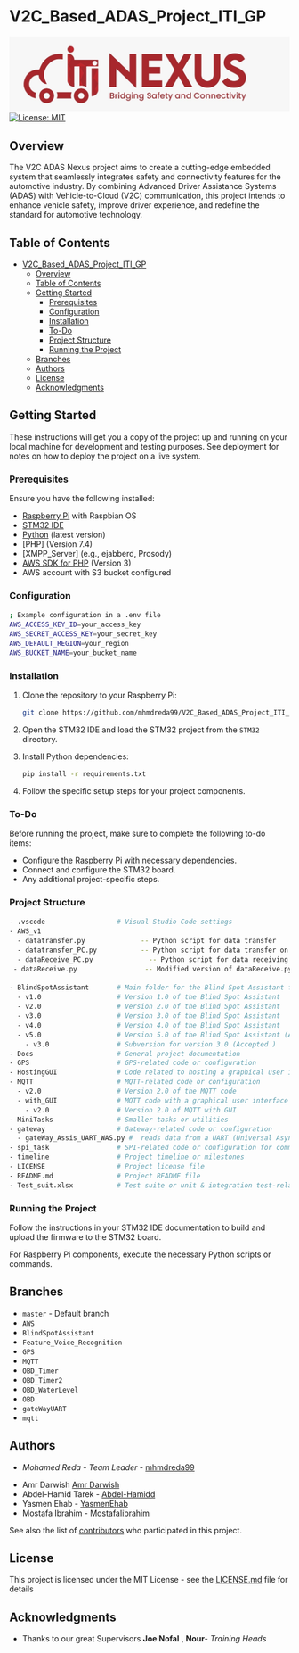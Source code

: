 # V2C_Based_ADAS_Project_ITI_GP

![Cover](https://github.com/mhmdreda99/V2C_Based_ADAS_Project_ITI_GP/blob/master/Docs/images/nexusjpeg)
[![License: MIT](https://img.shields.io/badge/License-MIT-yellow.svg)](https://opensource.org/licenses/MIT) 

## Overview
The V2C ADAS Nexus project aims to create a cutting-edge embedded system that seamlessly integrates safety and connectivity features for the automotive industry. By combining Advanced Driver Assistance Systems (ADAS) with Vehicle-to-Cloud (V2C) communication, this project intends to enhance vehicle safety, improve driver experience, and redefine the standard for automotive technology.


## Table of Contents
- [V2C\_Based\_ADAS\_Project\_ITI\_GP](#v2c_based_adas_project_iti_gp)
  - [Overview](#overview)
  - [Table of Contents](#table-of-contents)
  - [Getting Started](#getting-started)
    - [Prerequisites](#prerequisites)
    - [Configuration](#configuration)
    - [Installation](#installation)
    - [To-Do](#to-do)
    - [Project Structure](#project-structure)
    - [Running the Project](#running-the-project)
  - [Branches](#branches)
  - [Authors](#authors)
  - [License](#license)
  - [Acknowledgments](#acknowledgments)


## Getting Started

These instructions will get you a copy of the project up and running on your local machine for development and testing purposes. See deployment for notes on how to deploy the project on a live system.

### Prerequisites

Ensure you have the following installed:

- [Raspberry Pi](https://www.raspberrypi.org/) with Raspbian OS
- [STM32 IDE](https://www.st.com/en/development-tools/stm32cubeide.html)
- [Python](https://www.python.org/) (latest version)
-  [PHP] (Version 7.4)
-  [XMPP_Server] (e.g., ejabberd, Prosody)
-  [AWS SDK for PHP](https://github.com/aws/aws-sdk-php) (Version 3)
-  AWS account with S3 bucket configured


### Configuration
```bash
; Example configuration in a .env file
AWS_ACCESS_KEY_ID=your_access_key
AWS_SECRET_ACCESS_KEY=your_secret_key
AWS_DEFAULT_REGION=your_region
AWS_BUCKET_NAME=your_bucket_name
```

### Installation

1. Clone the repository to your Raspberry Pi:

    ```bash
    git clone https://github.com/mhmdreda99/V2C_Based_ADAS_Project_ITI_GP.git
    ```

2. Open the STM32 IDE and load the STM32 project from the `STM32` directory.

3. Install Python dependencies:

    ```bash
    pip install -r requirements.txt
    ```

4. Follow the specific setup steps for your project components.

### To-Do

Before running the project, make sure to complete the following to-do items:

- Configure the Raspberry Pi with necessary dependencies.
- Connect and configure the STM32 board.
- Any additional project-specific steps.

### Project Structure
```bash
- .vscode                  # Visual Studio Code settings
- AWS_v1 
  - datatransfer.py              -- Python script for data transfer
  - datatransfer_PC.py           -- Python script for data transfer on a PC                  # AWS-related code or configuration (e.g., Lambda functions)
  - dataReceive_PC.py              -- Python script for data receiving on a PC
 - dataReceive.py                 -- Modified version of dataReceive.py

- BlindSpotAssistant       # Main folder for the Blind Spot Assistant feature
  - v1.0                   # Version 1.0 of the Blind Spot Assistant
  - v2.0                   # Version 2.0 of the Blind Spot Assistant
  - v3.0                   # Version 3.0 of the Blind Spot Assistant
  - v4.0                   # Version 4.0 of the Blind Spot Assistant
  - v5.0                   # Version 5.0 of the Blind Spot Assistant (Accepted)
    - v3.0                 # Subversion for version 3.0 (Accepted )
- Docs                     # General project documentation
- GPS                      # GPS-related code or configuration
- HostingGUI               # Code related to hosting a graphical user interface (NEXUS Website https://nexus.mhmdreda99.com/)
- MQTT                     # MQTT-related code or configuration
  - v2.0                   # Version 2.0 of the MQTT code
  - with_GUI               # MQTT code with a graphical user interface
    - v2.0                 # Version 2.0 of MQTT with GUI
- MiniTasks                # Smaller tasks or utilities
- gateway                  # Gateway-related code or configuration
  - gateWay_Assis_UART_WAS.py #  reads data from a UART (Universal Asynchronous Receiver-Transmitter) connection, processes the data, reads GPS coordinates from files, and publishes the processed data to AWS IoT (Internet of Things) using MQTT (Message Queuing Telemetry Transport). The script also listens for commands from a web service 
- spi_task                 # SPI-related code or configuration for communtcation between componenets (rejected )
- timeline                 # Project timeline or milestones
- LICENSE                  # Project license file
- README.md                # Project README file
- Test_suit.xlsx           # Test suite or unit & integration test-related documents

```
### Running the Project

Follow the instructions in your STM32 IDE documentation to build and upload the firmware to the STM32 board.

For Raspberry Pi components, execute the necessary Python scripts or commands.

## Branches

- `master` - Default branch
- `AWS`
- `BlindSpotAssistant`
- `Feature_Voice_Recognition`
- `GPS`
- `MQTT`
- `OBD_Timer`
- `OBD_Timer2`
- `OBD_WaterLevel`
- `OBD`
- `gateWayUART`
- `mqtt`


## Authors

* *Mohamed Reda* - *Team Leader* - [mhmdreda99](https://github.com/mhmdreda99)

- Amr Darwish [Amr Darwish](https://github.com/AmrDarwish)
- Abdel-Hamid Tarek - [Abdel-Hamidd](https://github.com/Abdel-Hamidd)
- Yasmen Ehab - [YasmenEhab](https://github.com/YasmenEhab)
-  Mostafa Ibrahim - [MostafaIibrahim](https://github.com/MostafaIibrahim)

See also the list of [contributors](https://github.com/mhmdreda99/V2C_Based_ADAS_Project_ITI_GP/contributors) who participated in this project.

## License

This project is licensed under the MIT License - see the [LICENSE.md](LICENSE.md) file for details

## Acknowledgments

- Thanks to our great Supervisors  **Joe Nofal** , **Nour**- *Training Heads* 
